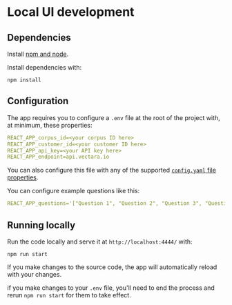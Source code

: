 # Local UI development

## Dependencies

Install [npm and node](https://nodejs.org/en/download).

Install dependencies with:

```
npm install
```

## Configuration

The app requires you to configure a `.env` file at the root of the project with, at minimum, these properties:

```yaml
REACT_APP_corpus_id=<your corpus ID here>
REACT_APP_customer_id=<your customer ID here>
REACT_APP_api_key=<your API key here>
REACT_APP_endpoint=api.vectara.io
```

You can also configure this file with any of the supported [`config.yaml` file properties](https://github.com/vectara/vectara-answer#configyaml-file).

You can configure example questions like this:

```yaml
REACT_APP_questions='["Question 1", "Question 2", "Question 3", "Question 4"]'
```

## Running locally

Run the code locally and serve it at `http://localhost:4444/` with: 

```
npm run start
```

If you make changes to the source code, the app will automatically reload with your changes.

if you make changes to your `.env` file, you'll need to end the process and rerun `npm run start` for them to take effect.
